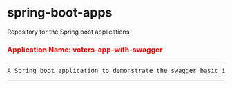 # spring-boot-apps
Repository for the Spring boot applications



<h3 style='color:red'>Application Name: voters-app-with-swagger </h3>
<hr>

<p>
	<pre>A Spring boot application to demonstrate the swagger basic implementation.</pre>
<p>
<hr>